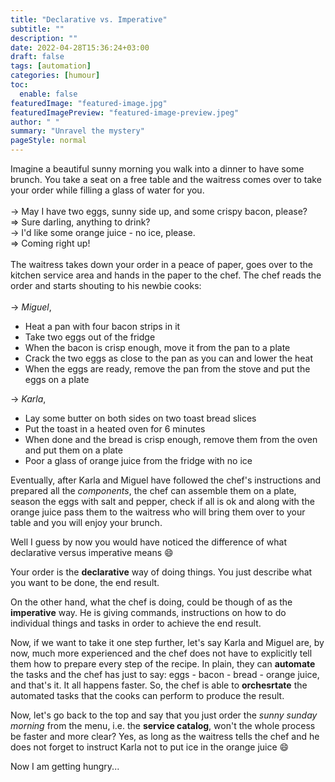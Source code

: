 ```yaml
---
title: "Declarative vs. Imperative"
subtitle: ""
description: ""
date: 2022-04-28T15:36:24+03:00
draft: false
tags: [automation]
categories: [humour]
toc:
  enable: false
featuredImage: "featured-image.jpg"
featuredImagePreview: "featured-image-preview.jpeg"
author: " "
summary: "Unravel the mystery"
pageStyle: normal
---
```




Imagine a beautiful sunny morning you walk into a dinner to have some brunch.
You take a seat on a free table and the waitress comes over to take your order while filling a glass of water for you.
<br><br>
-> May I have two eggs, sunny side up, and some crispy bacon, please?
<br>
=> Sure darling, anything to drink?
<br>
-> I'd like some orange juice - no ice, please.
<br>
=> Coming right up!
<br><br>
The waitress takes down your order in a peace of paper, goes over to the kitchen service area and hands in the paper to the chef.
The chef reads the order and starts shouting to his newbie cooks:
<br><br>
-> *Miguel*,
- Heat a pan with four bacon strips in it
- Take two eggs out of the fridge
- When the bacon is crisp enough, move it from the pan to a plate
- Crack the two eggs as close to the pan as you can and lower the heat
- When the eggs are ready, remove the pan from the stove and put the eggs on a plate

-> *Karla*,
- Lay some butter on both sides on two toast bread slices
- Put the toast in a heated oven for 6 minutes
- When done and the bread is crisp enough, remove them from the oven and put them on a plate
- Poor a glass of orange juice from the fridge with no ice


Eventually, after Karla and Miguel have followed the chef's instructions and prepared all the _components_, the chef can assemble them on a plate, season the eggs with salt and pepper, check if all is ok and along with the orange juice pass them to the waitress who will bring them over to your table and you will enjoy your brunch.

Well I guess by now you would have noticed the difference of what declarative versus imperative means :smile:

Your order is the **declarative** way of doing things. You just describe what you want to be done, the end result.

On the other hand, what the chef is doing, could be though of as the **imperative** way. He is giving commands, instructions on how to do individual things and tasks in order to achieve the end result.


Now, if we want to take it one step further, let's say Karla and Miguel are, by now, much more experienced and the chef does not have to explicitly tell them how to prepare every step of the recipe. In plain, they can **automate** the tasks and the chef has just to say: eggs - bacon - bread - orange juice, and that's it. It all happens faster. So, the chef is able to **orchesrtate** the automated tasks that the cooks can perform to produce the result.

Now, let's go back to the top and say that you just order the _sunny sunday morning_ from the menu, i.e. the **service catalog**, won't the whole process be faster and more clear? Yes, as long as the waitress tells the chef and he does not forget to instruct Karla not to put ice in the orange juice :smile:

Now I am getting hungry...





